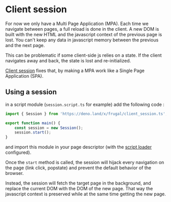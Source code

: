 # Client session

For now we only have a Multi Page Application (MPA). Each time we navigate between pages, a full reload is done in the client. A new DOM is built with the new HTML and the javascript context of the previous page is lost. You can't keep any data in javascript memory between the previous and the next page.

This can be problematic if some client-side js relies on a state. If the client navigates away and back, the state is lost and re-initialized.

[Client session](/docs/api/06-client-session) fixes that, by making a MPA work like a Single Page Application (SPA).

## Using a session

in a script module (`session.script.ts` for example) add the following code :

```ts
import { Session } from 'https://deno.land/x/frugal/client_session.ts';

export function main() {
    const session = new Session();
    session.start();
}
```

and import this module in your page descriptor (with the [script loader](/docs/api/02-script-loader) configured).

Once the `start` method is called, the session will hijack every navigation on the page (link click, popstate) and prevent the default behavior of the browser.

Instead, the session will fetch the target page in the background, and replace the current DOM with the DOM of the new page. That way the javascript context is preserved while at the same time getting the new page.
